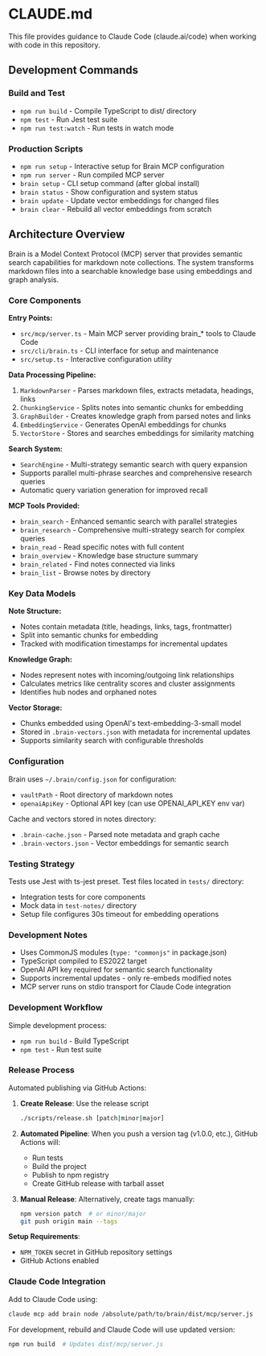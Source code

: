 # CLAUDE.md

This file provides guidance to Claude Code (claude.ai/code) when working with code in this repository.

## Development Commands

### Build and Test
- `npm run build` - Compile TypeScript to dist/ directory
- `npm test` - Run Jest test suite
- `npm run test:watch` - Run tests in watch mode

### Production Scripts
- `npm run setup` - Interactive setup for Brain MCP configuration
- `npm run server` - Run compiled MCP server
- `brain setup` - CLI setup command (after global install)
- `brain status` - Show configuration and system status
- `brain update` - Update vector embeddings for changed files
- `brain clear` - Rebuild all vector embeddings from scratch

## Architecture Overview

Brain is a Model Context Protocol (MCP) server that provides semantic search capabilities for markdown note collections. The system transforms markdown files into a searchable knowledge base using embeddings and graph analysis.

### Core Components

**Entry Points:**
- `src/mcp/server.ts` - Main MCP server providing brain_* tools to Claude Code
- `src/cli/brain.ts` - CLI interface for setup and maintenance
- `src/setup.ts` - Interactive configuration utility

**Data Processing Pipeline:**
1. `MarkdownParser` - Parses markdown files, extracts metadata, headings, links
2. `ChunkingService` - Splits notes into semantic chunks for embedding
3. `GraphBuilder` - Creates knowledge graph from parsed notes and links
4. `EmbeddingService` - Generates OpenAI embeddings for chunks
5. `VectorStore` - Stores and searches embeddings for similarity matching

**Search System:**
- `SearchEngine` - Multi-strategy semantic search with query expansion
- Supports parallel multi-phrase searches and comprehensive research queries
- Automatic query variation generation for improved recall

**MCP Tools Provided:**
- `brain_search` - Enhanced semantic search with parallel strategies
- `brain_research` - Comprehensive multi-strategy search for complex queries
- `brain_read` - Read specific notes with full content
- `brain_overview` - Knowledge base structure summary
- `brain_related` - Find notes connected via links
- `brain_list` - Browse notes by directory

### Key Data Models

**Note Structure:**
- Notes contain metadata (title, headings, links, tags, frontmatter)
- Split into semantic chunks for embedding
- Tracked with modification timestamps for incremental updates

**Knowledge Graph:**
- Nodes represent notes with incoming/outgoing link relationships
- Calculates metrics like centrality scores and cluster assignments
- Identifies hub nodes and orphaned notes

**Vector Storage:**
- Chunks embedded using OpenAI's text-embedding-3-small model
- Stored in `.brain-vectors.json` with metadata for incremental updates
- Supports similarity search with configurable thresholds

### Configuration

Brain uses `~/.brain/config.json` for configuration:
- `vaultPath` - Root directory of markdown notes
- `openaiApiKey` - Optional API key (can use OPENAI_API_KEY env var)

Cache and vectors stored in notes directory:
- `.brain-cache.json` - Parsed note metadata and graph cache
- `.brain-vectors.json` - Vector embeddings for semantic search

### Testing Strategy

Tests use Jest with ts-jest preset. Test files located in `tests/` directory:
- Integration tests for core components
- Mock data in `test-notes/` directory
- Setup file configures 30s timeout for embedding operations

### Development Notes

- Uses CommonJS modules (`type: "commonjs"` in package.json)
- TypeScript compiled to ES2022 target
- OpenAI API key required for semantic search functionality
- Supports incremental updates - only re-embeds modified notes
- MCP server runs on stdio transport for Claude Code integration

### Development Workflow

Simple development process:
- `npm run build` - Build TypeScript
- `npm test` - Run test suite

### Release Process

Automated publishing via GitHub Actions:

1. **Create Release**: Use the release script
   ```bash
   ./scripts/release.sh [patch|minor|major]
   ```

2. **Automated Pipeline**: When you push a version tag (v1.0.0, etc.), GitHub Actions will:
   - Run tests
   - Build the project
   - Publish to npm registry
   - Create GitHub release with tarball asset

3. **Manual Release**: Alternatively, create tags manually:
   ```bash
   npm version patch  # or minor/major
   git push origin main --tags
   ```

**Setup Requirements**:
- `NPM_TOKEN` secret in GitHub repository settings
- GitHub Actions enabled

### Claude Code Integration

Add to Claude Code using:
```bash
claude mcp add brain node /absolute/path/to/brain/dist/mcp/server.js
```

For development, rebuild and Claude Code will use updated version:
```bash
npm run build  # Updates dist/mcp/server.js
```
